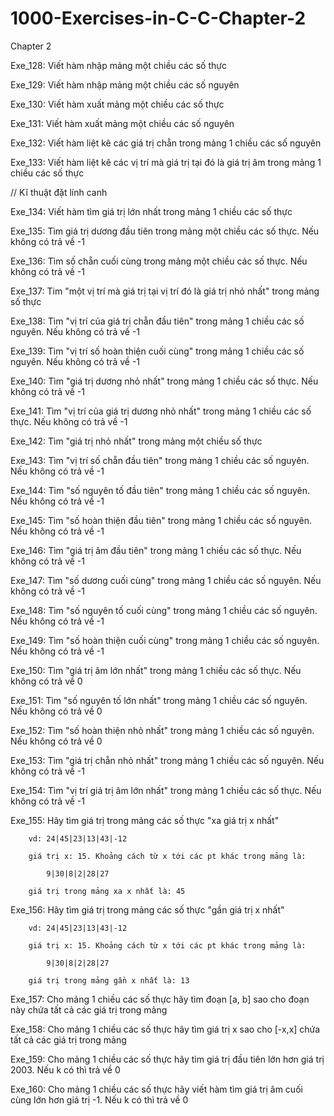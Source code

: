# 1000-Exercises-in-C-C-Chapter-2

Chapter 2

Exe_128: Viết hàm nhập mảng một chiều các số thực

Exe_129: Viết hàm nhập mảng một chiều các số nguyên

Exe_130: Viết hàm xuất mảng một chiều các số thực

Exe_131: Viết hàm xuất mảng một chiều các số nguyên

Exe_132: Viết hàm liệt kê các giá trị chẵn trong mảng 1 chiều các số nguyên

Exe_133: Viết hàm liệt kê các vị trí mà giá trị tại đó là giá trị âm trong mảng 1 chiều các số thực

// Kĩ thuật đặt lính canh

Exe_134: Viết hàm tìm giá trị lớn nhất trong mảng 1 chiều các số thực

Exe_135: Tìm giá trị dương đầu tiên trong mảng một chiều các số thực. Nếu không có trả về -1

Exe_136: Tìm số chẵn cuối cùng trong mảng một chiều các số thực. Nếu không có trả về -1

Exe_137: Tim "một vị trí mà giá trị tại vị trí đó là giá trị nhỏ nhất" trong mảng số thực

Exe_138: Tìm "vị trí của giá trị chẵn đầu tiên" trong mảng 1 chiều các số nguyên. Nếu không có trả về -1

Exe_139: Tìm "vị trí số hoàn thiện cuối cùng" trong mảng 1 chiều các số nguyên. Nếu không có trả về -1

Exe_140: Tìm "giá trị dương nhỏ nhất" trong mảng 1 chiều các số thực. Nếu không có trả về -1

Exe_141: Tìm "vị trí của giá trị dương nhỏ nhất" trong mảng 1 chiều các số thực. Nếu không có trả về -1

Exe_142: Tìm "giá trị nhỏ nhất" trong mảng một chiều số thực

Exe_143: Tìm "vị trí số chẵn đầu tiên" trong mảng 1 chiều các số nguyên. Nếu không có trả về -1

Exe_144: Tìm "số nguyên tố đầu tiên" trong mảng 1 chiều các số nguyên. Nếu không có trả về -1

Exe_145: Tìm "số hoàn thiện đầu tiên" trong mảng 1 chiều các số nguyên. Nếu không có trả về -1

Exe_146: Tìm "giá trị âm đầu tiên" trong mảng 1 chiều các số thực. Nếu không có trả về -1

Exe_147: Tìm "số dương cuối cùng" trong mảng 1 chiều các số nguyên. Nếu không có trả về -1

Exe_148: Tìm "số nguyên tố cuối cùng" trong mảng 1 chiều các số nguyên. Nếu không có trả về -1

Exe_149: Tìm "số hoàn thiện cuối cùng" trong mảng 1 chiều các số nguyên. Nếu không có trả về -1

Exe_150: Tìm "giá trị âm lớn nhất" trong mảng 1 chiều các số thực. Nếu không có trả về 0

Exe_151: Tìm "số nguyên tố lớn nhất" trong mảng 1 chiều các số nguyên. Nếu không có trả về 0

Exe_152: Tìm "số hoàn thiện nhỏ nhất" trong mảng 1 chiều các số nguyên. Nếu không có trả về 0

Exe_153: Tìm "giá trị chẵn nhỏ nhất" trong mảng 1 chiều các số nguyên. Nếu không có trả về -1

Exe_154: Tìm "vị trí giá trị âm lớn nhất" trong mảng 1 chiều các số thực. Nếu không có trả về -1

Exe_155: Hãy tìm giá trị trong mảng các số thực "xa giá trị x nhất"

        vd: 24|45|23|13|43|-12
        
        giá trị x: 15. Khoảng cách từ x tới các pt khác trong mảng là:
        
            9|30|8|2|28|27
            
        giá trị trong mảng xa x nhất là: 45

Exe_156: Hãy tìm giá trị trong mảng các số thực "gần giá trị x nhất"

        vd: 24|45|23|13|43|-12
        
        giá trị x: 15. Khoảng cách từ x tới các pt khác trong mảng là:
        
            9|30|8|2|28|27
            
        giá trị trong mảng gần x nhất là: 13

Exe_157: Cho mảng 1 chiều các số thực hãy tìm đoạn [a, b] sao cho đoạn này chứa tất cả các giá trị trong mảng

Exe_158: Cho mảng 1 chiều các số thực hãy tìm giá trị x sao cho [-x,x] chứa tất cả các giá trị trong mảng

Exe_159: Cho mảng 1 chiều các số thực hãy tìm giá trị đầu tiên lớn hơn giá trị 2003. Nếu k có thì trả về 0

Exe_160: Cho mảng 1 chiều các số thực hãy viết hàm tìm giá trị âm cuối cùng lớn hơn giá trị -1. Nếu k có thì trả về 0
